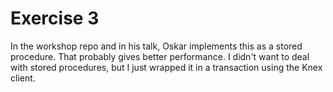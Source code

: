 # Exercise 3

In the workshop repo and in his talk, Oskar implements this as a stored 
procedure. That probably gives better performance. I didn't want to deal with 
stored procedures, but I just wrapped it in a transaction using the Knex 
client.
